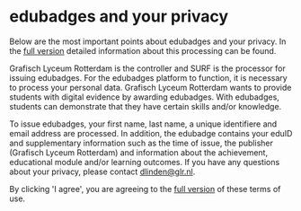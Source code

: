 # edubadges and your privacy

Below are the most important points about edubadges and your privacy. In the [full version](https://raw.githubusercontent.com/edubadges/privacy/master/mbo/grafisch-lyceum-rotterdam/edubadges-formal-text-en.md) detailed information about this processing can be found.

Grafisch Lyceum Rotterdam is the controller and SURF is the processor for issuing edubadges. For the edubadges platform to function, it is necessary to process your personal data. Grafisch Lyceum Rotterdam wants to provide students with digital evidence by awarding edubadges. With edubadges, students can demonstrate that they have certain skills and/or knowledge.

To issue edubadges, your first name, last name, a unique identifiere and email address are processed. In addition, the edubadge contains your eduID and supplementary information such as the time of issue, the publisher (Grafisch Lyceum Rotterdam) and information about the achievement, educational module and/or learning outcomes. If you have any questions about your privacy, please contact [dlinden@glr.nl](mailto:dlinden@glr.nl). 

By clicking 'I agree', you are agreeing to the [full version](https://raw.githubusercontent.com/edubadges/privacy/master/mbo/grafisch-lyceum-rotterdam/edubadges-formal-text-en.md) of these terms of use.
